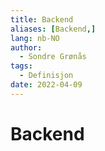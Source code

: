 ```yaml
---
title: Backend
aliases: [Backend,]
lang: nb-NO
author:
  - Sondre Grønås
tags:
  - Definisjon
date: 2022-04-09
---
```

# Backend
